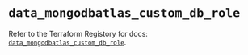 # `data_mongodbatlas_custom_db_role`

Refer to the Terraform Registory for docs: [`data_mongodbatlas_custom_db_role`](https://www.terraform.io/docs/providers/mongodbatlas/d/custom_db_role).
